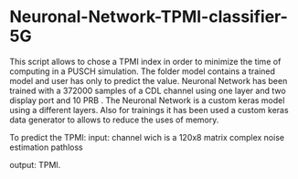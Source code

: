 # Neuronal-Network-TPMI-classifier-5G
This script allows to chose a TPMI index in order to minimize the time of computing in a PUSCH simulation.
The folder model contains a trained model and user has only to predict the value.
Neuronal Network has been trained with a 372000 samples of a CDL channel using one layer and two display port and 10 PRB .
The Neuronal Network is a custom keras model using a different layers. Also for trainings it has been used a custom keras data generator to allows to reduce the uses of memory.

To predict the TPMI:
input:
channel wich is a 120x8 matrix complex
noise estimation
pathloss

output:
TPMI.

